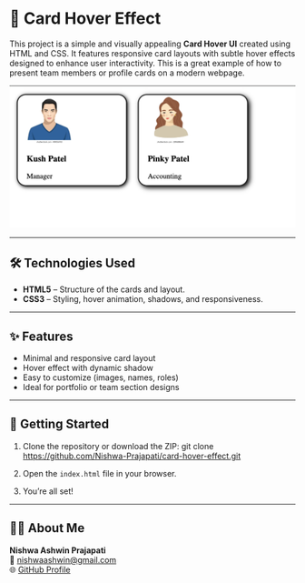 # 👥 Card Hover Effect

This project is a simple and visually appealing **Card Hover UI** created using HTML and CSS. It features responsive card layouts with subtle hover effects designed to enhance user interactivity. This is a great example of how to present team members or profile cards on a modern webpage.

![Demo Screenshot](card-hover-image.png)

---

## 🛠️ Technologies Used

- **HTML5** – Structure of the cards and layout.
- **CSS3** – Styling, hover animation, shadows, and responsiveness.

---

## ✨ Features

- Minimal and responsive card layout  
- Hover effect with dynamic shadow  
- Easy to customize (images, names, roles)  
- Ideal for portfolio or team section designs

---

## 🚀 Getting Started

1. Clone the repository or download the ZIP:
git clone https://github.com/Nishwa-Prajapati/card-hover-effect.git

2. Open the `index.html` file in your browser.
3. You’re all set!

---

## 🙋‍♀️ About Me

**Nishwa Ashwin Prajapati**  
📧 nishwaashwin@gmail.com  
🌐 [GitHub Profile](https://github.com/Nishwa-Prajapati)

